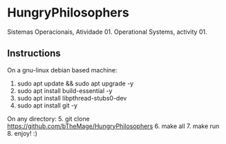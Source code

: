 # HungryPhilosophers
Sistemas Operacionais, Atividade 01.
Operational Systems, activity 01.



## Instructions
On a gnu-linux debian based machine:

1. sudo apt update && sudo apt upgrade -y
2. sudo apt install build-essential -y
3. sudo apt install libpthread-stubs0-dev
4. sudo apt install git -y

On any directory:
5. git clone https://github.com/bTheMage/HungryPhilosophers
6. make all
7. make run
8. enjoy! :)